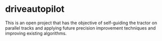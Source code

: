 # driveautopilot

This is an open project that has the objective of self-guiding the tractor on parallel tracks and applying future precision improvement techniques and improving existing algorithms.
